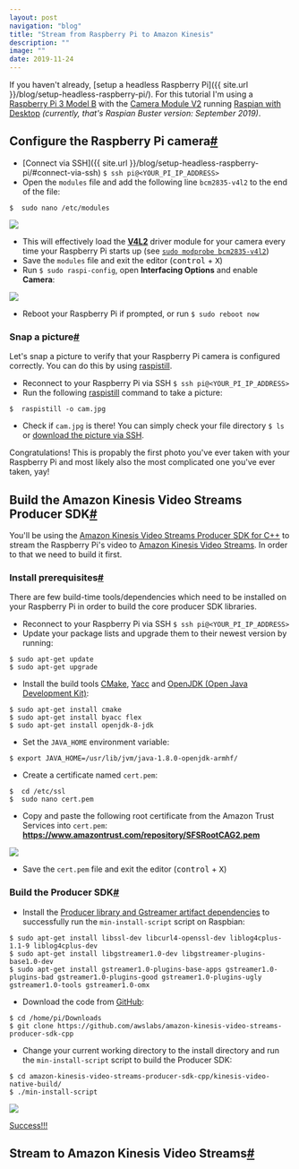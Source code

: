 ```yaml
---
layout: post
navigation: "blog"
title: "Stream from Raspberry Pi to Amazon Kinesis"
description: ""
image: ""
date: 2019-11-24
---
```


If you haven't already, [setup a headless Raspberry Pi]({{ site.url }}/blog/setup-headless-raspberry-pi/). For this tutorial I'm using a <a target="_blank" href="https://www.raspberrypi.org/products/raspberry-pi-3-model-b/">Raspberry Pi 3 Model B</a> with the <a target="_blank" href="https://www.raspberrypi.org/products/camera-module-v2/">Camera Module V2</a> running <a target="_blank" href="https://www.raspberrypi.org/downloads/raspbian/">Raspian with Desktop</a> *(currently, that's Raspian Buster version: September 2019)*.

<h2 id="configure-the-raspberry-pi-camera" class="has-permalink">Configure the Raspberry Pi camera<a class="permalink" title="Permalink" href="#configure-the-raspberry-pi-camera">#</a></h2>

- [Connect via SSH]({{ site.url }}/blog/setup-headless-raspberry-pi/#connect-via-ssh) `$ ssh pi@<YOUR_PI_IP_ADDRESS>`
- Open the `modules` file and add the following line `bcm2835-v4l2` to the end of the file:

```
$  sudo nano /etc/modules
```

<img src="{{ site.url }}/content/img/stream-from-your-raspberry-pi-to-amazon-kinesis-01.jpg" />

- This will effectively load the **<a target="_blank" href="https://en.wikipedia.org/wiki/Video4Linux">V4L2</a>** driver module for your camera every time your Raspberry Pi starts up (see <a target="_blank" href="https://hackaday.io/project/25581-inspectorbot/log/62600-raspberry-pi-camera-v2">`sudo modprobe bcm2835-v4l2`</a>)
- Save the `modules` file and exit the editor (<kbd>control</kbd> + <kbd>X</kbd>)
- Run `$ sudo raspi-config`, open **Interfacing Options** and enable **Camera**:

<img src="{{ site.url }}/content/img/stream-from-your-raspberry-pi-to-amazon-kinesis-02.jpg" />

- Reboot your Raspberry Pi if prompted, or run `$ sudo reboot now`

<h3 id="snap-a-picture" class="has-permalink">Snap a picture<a class="permalink" title="Permalink" href="#snap-a-picture">#</a></h3>

Let's snap a picture to verify that your Raspberry Pi camera is configured correctly. You can do this by using <a target="_blank" href="https://www.raspberrypi.org/documentation/usage/camera/raspicam/raspistill.md">raspistill</a>.

- Reconnect to your Raspberry Pi via SSH `$ ssh pi@<YOUR_PI_IP_ADDRESS>`
- Run the following <a target="_blank" href="https://www.raspberrypi.org/documentation/usage/camera/raspicam/raspistill.md">raspistill</a> command to take a picture:

```
$  raspistill -o cam.jpg
```

- Check if `cam.jpg` is there! You can simply check your file directory `$ ls` or <a target="_blank" href="https://stackoverflow.com/a/9427585/135441">download the picture via SSH</a>.

Congratulations! This is propably the first photo you've ever taken with your Raspberry Pi and most likely also the most complicated one you've ever taken, yay!

<h2 id="build-the-amazon-kinesis-video-streams-producer-sdk" class="has-permalink">Build the Amazon Kinesis Video Streams Producer SDK<a class="permalink" title="Permalink" href="#build-the-amazon-kinesis-video-streams-producer-sdk">#</a></h2>

You'll be using the <a target="_blank" href="https://github.com/awslabs/amazon-kinesis-video-streams-producer-sdk-cpp">Amazon Kinesis Video Streams Producer SDK for C++</a> to stream the Raspberry Pi's video to <a target="_blank" href="https://aws.amazon.com/kinesis/video-streams/">Amazon Kinesis Video Streams</a>. In order to that we need to build it first.

<h3 id="install-prerequisites" class="has-permalink">Install prerequisites<a class="permalink" title="Permalink" href="#install-prerequisites">#</a></h3>

There are few build-time tools/dependencies which need to be installed on your Raspberry Pi in order to build the core producer SDK libraries.

- Reconnect to your Raspberry Pi via SSH `$ ssh pi@<YOUR_PI_IP_ADDRESS>`
- Update your package lists and upgrade them to their newest version by running:

```
$ sudo apt-get update
$ sudo apt-get upgrade
```

- Install the build tools <a target="_blank" href="https://cmake.org/">CMake</a>, <a target="_blank" href="https://www.javatpoint.com/yacc">Yacc</a> and <a target="_blank" href="https://openjdk.java.net/">OpenJDK (Open Java Development Kit)</a>:

```
$ sudo apt-get install cmake
$ sudo apt-get install byacc flex
$ sudo apt-get install openjdk-8-jdk
```

- Set the `JAVA_HOME` environment variable:

```
$ export JAVA_HOME=/usr/lib/jvm/java-1.8.0-openjdk-armhf/
```

- Create a certificate named `cert.pem`:

```
$  cd /etc/ssl
$  sudo nano cert.pem
```

- Copy and paste the following root certificate from the Amazon Trust Services into `cert.pem`:<br/>
**<a target="_blank" href="https://www.amazontrust.com/repository/SFSRootCAG2.pem">https://www.amazontrust.com/repository/SFSRootCAG2.pem</a>**

<img src="{{ site.url }}/content/img/stream-from-your-raspberry-pi-to-amazon-kinesis-03.jpg" />

- Save the `cert.pem` file and exit the editor (<kbd>control</kbd> + <kbd>X</kbd>)

<h3 id="build-the-producer-sdk" class="has-permalink">Build the Producer SDK<a class="permalink" title="Permalink" href="#build-the-producer-sdk">#</a></h3>

- Install the <a target="_blank" href="https://github.com/awslabs/amazon-kinesis-video-streams-producer-sdk-cpp/blob/master/install-instructions-linux.md#install-steps-for-ubuntu-17x-and-raspbian-stretch-using-apt-get">Producer library and Gstreamer artifact dependencies</a> to successfully run the `min-install-script` script on Raspbian:

```
$ sudo apt-get install libssl-dev libcurl4-openssl-dev liblog4cplus-1.1-9 liblog4cplus-dev
$ sudo apt-get install libgstreamer1.0-dev libgstreamer-plugins-base1.0-dev
$ sudo apt-get install gstreamer1.0-plugins-base-apps gstreamer1.0-plugins-bad gstreamer1.0-plugins-good gstreamer1.0-plugins-ugly gstreamer1.0-tools gstreamer1.0-omx
```

- Download the code from <a target="_blank" href="https://github.com/awslabs/amazon-kinesis-video-streams-producer-sdk-cpp">GitHub</a>:

```
$ cd /home/pi/Downloads
$ git clone https://github.com/awslabs/amazon-kinesis-video-streams-producer-sdk-cpp
```

- Change your current working directory to the install directory and run the `min-install-script` script to build the Producer SDK:

```
$ cd amazon-kinesis-video-streams-producer-sdk-cpp/kinesis-video-native-build/
$ ./min-install-script
```

<img src="{{ site.url }}/content/img/stream-from-your-raspberry-pi-to-amazon-kinesis-05.jpg" />

<a target="_blank" href="https://giphy.com/gifs/mrw-week-job-4xpB3eE00FfBm/fullscreen">Success!!!</a>

<h2 id="stream-to-amazon-kinesis-video-streams" class="has-permalink">Stream to Amazon Kinesis Video Streams<a class="permalink" title="Permalink" href="#stream-to-amazon-kinesis-video-streams">#</a></h2>

